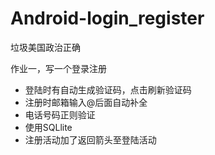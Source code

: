 # Android-login_register
垃圾美国政治正确

作业一，写一个登录注册

+ 登陆时有自动生成验证码，点击刷新验证码
+ 注册时邮箱输入@后面自动补全
+ 电话号码正则验证
+ 使用SQLlite
+ 注册活动加了返回箭头至登陆活动
